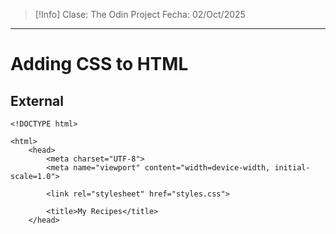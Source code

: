 >[!Info]
>Clase: The Odin Project
>Fecha: 02/Oct/2025

---
# Adding CSS to HTML
## External
```
<!DOCTYPE html>

<html>
    <head>
        <meta charset="UTF-8">
        <meta name="viewport" content="width=device-width, initial-scale=1.0">
        
        <link rel="stylesheet" href="styles.css">
        
        <title>My Recipes</title>
    </head>
```
